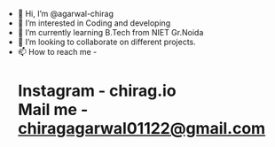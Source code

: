 - 👋 Hi, I’m @agarwal-chirag
- 👀 I’m interested in Coding and developing
- 🌱 I’m currently learning B.Tech from NIET Gr.Noida
- 💞️ I’m looking to collaborate on different projects.
- 📫 How to reach me - <H1>Instagram - chirag.io<br>
                       Mail me - chiragagarwal01122@gmail.com

<!---
agarwal-chirag/agarwal-chirag is a ✨ special ✨ repository because its `README.md` (this file) appears on your GitHub profile.
You can click the Preview link to take a look at your changes.
--->
